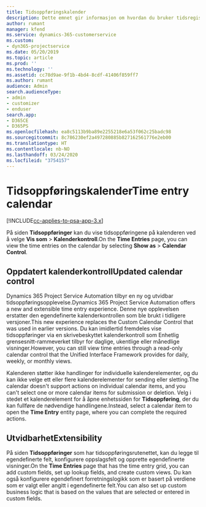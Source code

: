 ```yaml
---
title: Tidsoppføringskalender
description: Dette emnet gir informasjon om hvordan du bruker tidsregistreringskalenderen.
author: rumant
manager: kfend
ms.service: dynamics-365-customerservice
ms.custom:
- dyn365-projectservice
ms.date: 05/20/2019
ms.topic: article
ms.prod: ''
ms.technology: ''
ms.assetid: cc78d9ae-9f1b-4bd4-8cdf-41406f859ff7
ms.author: rumant
audience: Admin
search.audienceType:
- admin
- customizer
- enduser
search.app:
- D365CE
- D365PS
ms.openlocfilehash: ea8c5113b9ba89e2255218e6a53f062c25badc98
ms.sourcegitcommit: 8c786230ef2a497280885b827162561776e2eb00
ms.translationtype: HT
ms.contentlocale: nb-NO
ms.lasthandoff: 03/24/2020
ms.locfileid: "3754157"
---
```

# <a name="time-entry-calendar"></a><span data-ttu-id="8b2c3-103">Tidsoppføringskalender</span><span class="sxs-lookup"><span data-stu-id="8b2c3-103">Time entry calendar</span></span>

[!INCLUDE[cc-applies-to-psa-app-3.x](../includes/cc-applies-to-psa-app-3x.md)]

<span data-ttu-id="8b2c3-104">På siden **Tidsoppføringer** kan du vise tidsoppføringene på kalenderen ved å velge **Vis som** \> **Kalenderkontroll**.</span><span class="sxs-lookup"><span data-stu-id="8b2c3-104">On the **Time Entries** page, you can view the time entries on the calendar by selecting **Show as** \> **Calendar Control**.</span></span>

## <a name="updated-calendar-control"></a><span data-ttu-id="8b2c3-105">Oppdatert kalenderkontroll</span><span class="sxs-lookup"><span data-stu-id="8b2c3-105">Updated calendar control</span></span>

<span data-ttu-id="8b2c3-106">Dynamics 365 Project Service Automation tilbyr en ny og utvidbar tidsoppføringsopplevelse.</span><span class="sxs-lookup"><span data-stu-id="8b2c3-106">Dynamics 365 Project Service Automation offers a new and extensible time entry experience.</span></span> <span data-ttu-id="8b2c3-107">Denne nye opplevelsen erstatter den egendefinerte kalenderkontrollen som ble brukt i tidligere versjoner.</span><span class="sxs-lookup"><span data-stu-id="8b2c3-107">This new experience replaces the Custom Calendar Control that was used in earlier versions.</span></span> <span data-ttu-id="8b2c3-108">Du kan imidlertid fremdeles vise tidsoppføringer via en skrivebeskyttet kalenderkontroll som Enhetlig grensesnitt-rammeverket tilbyr for daglige, ukentlige eller månedlige visninger.</span><span class="sxs-lookup"><span data-stu-id="8b2c3-108">However, you can still view time entries through a read-only calendar control that the Unified Interface Framework provides for daily, weekly, or monthly views.</span></span>

<span data-ttu-id="8b2c3-109">Kalenderen støtter ikke handlinger for individuelle kalenderelementer, og du kan ikke velge ett eller flere kalenderelementer for sending eller sletting.</span><span class="sxs-lookup"><span data-stu-id="8b2c3-109">The calendar doesn't support actions on individual calendar items, and you can't select one or more calendar items for submission or deletion.</span></span> <span data-ttu-id="8b2c3-110">Velg i stedet et kalenderelement for å åpne enhetssiden for **Tidsoppføring**, der du kan fullføre de nødvendige handlingene.</span><span class="sxs-lookup"><span data-stu-id="8b2c3-110">Instead, select a calendar item to open the **Time Entry** entity page, where you can complete the required actions.</span></span>

## <a name="extensibility"></a><span data-ttu-id="8b2c3-111">Utvidbarhet</span><span class="sxs-lookup"><span data-stu-id="8b2c3-111">Extensibility</span></span>

<span data-ttu-id="8b2c3-112">På siden **Tidsoppføringer** som har tidsoppføringsrutenettet, kan du legge til egendefinerte felt, konfigurere oppslagsfelt og opprette egendefinerte visninger.</span><span class="sxs-lookup"><span data-stu-id="8b2c3-112">On the **Time Entries** page that has the time entry grid, you can add custom fields, set up lookup fields, and create custom views.</span></span> <span data-ttu-id="8b2c3-113">Du kan også konfigurere egendefinert forretningslogikk som er basert på verdiene som er valgt eller angitt i egendefinerte felt.</span><span class="sxs-lookup"><span data-stu-id="8b2c3-113">You can also set up custom business logic that is based on the values that are selected or entered in custom fields.</span></span>
